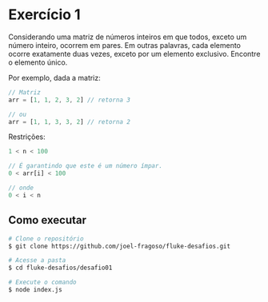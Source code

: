 # Exercício 1

Considerando uma matriz de números inteiros em que todos, exceto um número inteiro, ocorrem em pares. Em outras palavras, cada elemento ocorre exatamente duas vezes, exceto por um elemento exclusivo. Encontre o elemento único.

Por exemplo, dada a matriz:
```js
// Matriz
arr = [1, 1, 2, 3, 2] // retorna 3

// ou
arr = [1, 1, 3, 3, 2] // retorna 2
```

Restrições:
```js
1 < n < 100

// É garantindo que este é um número ímpar.
0 < arr[i] < 100

// onde
0 < i < n
```

## Como executar

```bash
# Clone o repositório
$ git clone https://github.com/joel-fragoso/fluke-desafios.git

# Acesse a pasta
$ cd fluke-desafios/desafio01

# Execute o comando
$ node index.js
```
